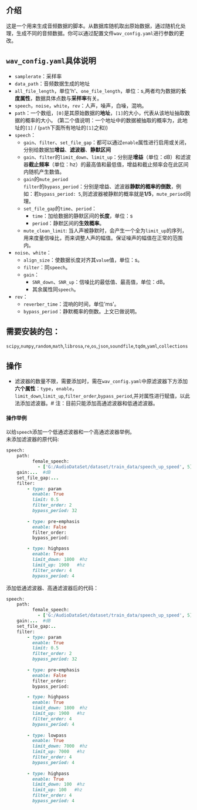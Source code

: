 

## 介绍
这是一个用来生成音频数据的脚本。从数据库随机取出原始数据，通过随机化处理，生成不同的音频数据。你可以通过配置文件`wav_config.yaml`进行参数的更改。
## `wav_config.yaml`具体说明
* `samplerate`：采样率
* `data_path`：音频数据生成的地址
* `all_file_length`，单位'h'、`one_file_length`，单位：s,两者均为数据的**长度属性**，数据具体点数与**采样率**有关。
* `speech`，`noise`，`white`，`rev`：人声，噪声，白噪，混响。
* `path`：一个数组，`[0]`是其原始数据的**地址**，`[1]`的大小，代表从该地址抽取数据的概率的大小。
(第二个值说明：一个地址中的数据被抽取的概率为，此地址的`[1]` / (`path`下面所有地址的`[1]`之和))
* `speech`：
  * `gain`、`filter`、`set_file_gap`：都可以通过`enable`属性进行启用或关闭，分别给数据加**增益**、**滤波器**、**静默区间**
  * `gain`、`filter`的`limit_down`、`limit_up`：分别是**增益**（单位：dB）和滤波器**截止频率**（单位：hz）的最高值和最低值，增益和截止频率会在此区间内随机产生数值。
  * `gain`的`mute_period`<br>
    `filter`的`bypass_period`：分别是增益、滤波器**静默的概率的倒数**，例如：若`bypass_period: 5`,则滤波器被静默的概率就是**1/5**，`mute_period`同理。
  * `set_file_gap`的`time`、`period`：
    * `time`：加给数据的静默区间的**长度**，单位：s
    * `period`：静默区间的**生效概率**。
  * `mute_clean_limit`: 当人声被静默时，会产生一个全为`limit_up`的序列，用来度量信噪比，而来调整人声的幅值。保证噪声的幅值在正常的范围内。
* `noise`、`white`：
  * `align_size`：使数据长度对齐其`value`值，单位：s。
  * `filter`：同`speech`。
  * `gain`：
    * `SNR_down`、`SNR_up`：信噪比的最低值、最高值，单位：dB。
    * 其余属性同`speech`。
* `rev`：
  * `reverber_time`：混响的时间，单位'ms'。
  * `bypass_period`：静默概率的倒数。上文已做说明。
  
## 需要安装的包：
`scipy`,`numpy`,`random`,`math`,`librosa`,`re`,`os`,`json`,`soundfile`,`tqdm`,`yaml`,`collections`

## 操作
* 滤波器的数量不限，需要添加时，需在`wav_config.yaml`中原滤波器下方添加**六个属性**：`type`，`enable`，`limit_down`,`limit_up`,`filter_order`,`bypass_period`,并对属性进行赋值，以此法添加滤波器。# 注：目前只能添加高通滤波器和低通滤波器。
#### 操作举例
以给`speech`添加一个低通滤波器和一个高通滤波器举例。<br>
未添加滤波器的原代码:
```ruby  
speech:
    path:
          female_speech:
            - ['G:/AudioDataSet/dataset/train_data/speech_up_speed', 5]
    gain:...  #dB
    set_file_gap:...
    filter:
        - type: param
          enable: True
          limit: 0.5
          filter_order: 2
          bypass_period: 32
          
        - type: pre-emphasis
          enable: False
          filter_order:
          bypass_period:

        - type: highpass
          enable: True
          limit_down: 1800  #hz
          limit_up: 1900   #hz
          filter_order: 4
          bypass_period: 4
```  
添加低通滤波器、高通滤波器后的代码：
```ruby  
speech:
    path:
          female_speech:
            - ['G:/AudioDataSet/dataset/train_data/speech_up_speed', 5]
    gain:...  #dB
    set_file_gap:..
    filter:
        - type: param
          enable: True
          limit: 0.5
          filter_order: 2
          bypass_period: 32
          
        - type: pre-emphasis
          enable: False
          filter_order:
          bypass_period:

        - type: highpass
          enable: True
          limit_down: 1800  #hz
          limit_up: 1900   #hz
          filter_order: 4
          bypass_period: 4
          
        - type: lowpass
          enable: True
          limit_down: 7000  #hz
          limit_up: 7000   #hz
          filter_order: 4
          bypass_period: 4
          
        - type: highpass
          enable: True
          limit_down: 100  #hz
          limit_up: 100   #hz
          filter_order: 4
          bypass_period: 4  
``` 


